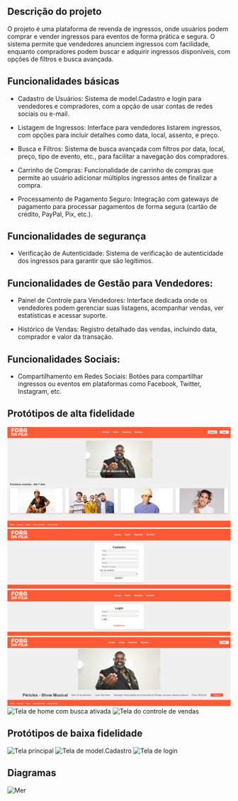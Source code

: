 ## Descrição do projeto
O projeto é uma plataforma de revenda de ingressos, onde usuários podem comprar e vender ingressos para eventos de forma prática e segura. O sistema permite que vendedores anunciem ingressos com facilidade, enquanto compradores podem buscar e adquirir ingressos disponíveis, com opções de filtros e busca avançada.

## Funcionalidades básicas

- Cadastro de Usuários: Sistema de model.Cadastro e login para vendedores e compradores, com a opção de usar contas de redes sociais ou e-mail.

- Listagem de Ingressos: Interface para vendedores listarem ingressos, com opções para incluir detalhes como data, local, assento, e preço.

- Busca e Filtros: Sistema de busca avançada com filtros por data, local, preço, tipo de evento, etc., para facilitar a navegação dos compradores.

- Carrinho de Compras: Funcionalidade de carrinho de compras que permite ao usuário adicionar múltiplos ingressos antes de finalizar a compra.

- Processamento de Pagamento Seguro: Integração com gateways de pagamento para processar pagamentos de forma segura (cartão de crédito, PayPal, Pix, etc.).

## Funcionalidades de segurança

- Verificação de Autenticidade: Sistema de verificação de autenticidade dos ingressos para garantir que são legítimos.

## Funcionalidades de Gestão para Vendedores:

- Painel de Controle para Vendedores: Interface dedicada onde os vendedores podem gerenciar suas listagens, acompanhar vendas, ver estatísticas e acessar suporte.

- Histórico de Vendas: Registro detalhado das vendas, incluindo data, comprador e valor da transação.

## Funcionalidades Sociais:

- Compartilhamento em Redes Sociais: Botões para compartilhar ingressos ou eventos em plataformas como Facebook, Twitter, Instagram, etc.

## Protótipos de alta fidelidade


![Tela principal](diagramas-prototipos/high-fidelity/Home.jpg)
![Tela de model.Cadastro](diagramas-prototipos/high-fidelity/Cadastro.jpg)
![Tela de login](diagramas-prototipos/high-fidelity/Login.jpg)
![Tela de detalhes do evento](diagramas-prototipos/high-fidelity/Detalhes_Evento.jpg)
![Tela de home com busca ativada](diagramas-prototipos/high-fidelity/Home_Search.jpg)
![Tela do controle de vendas](diagramas-prototipos/high-fidelity/Painel_Vendedores.jpg)

## Protótipos de baixa fidelidade
![Tela principal](diagramas-prototipos/low-fidelity/Low_Home.jpg)
![Tela de model.Cadastro](diagramas-prototipos/low-fidelity/Low_Cadastro.jpg)
![Tela de login](diagramas-prototipos/low-fidelity/Low_Login.jpg)

## Diagramas
![Mer](diagramas-prototipos/fora-da-fila-Conceitual.png)

